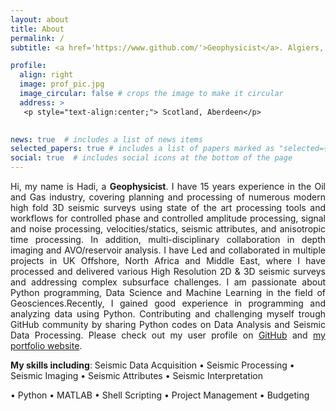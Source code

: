 ```yaml
---
layout: about
title: About
permalink: /
subtitle: <a href='https://www.github.com/'>Geophysicist</a>. Algiers, Algeria.

profile:
  align: right
  image: prof_pic.jpg
  image_circular: false # crops the image to make it circular
  address: >
   <p style="text-align:center;"> Scotland, Aberdeen</p>

  
news: true  # includes a list of news items
selected_papers: true # includes a list of papers marked as "selected={true}"
social: true  # includes social icons at the bottom of the page
---
```


<p align="justify"> 
  Hi, my name is Hadi, a <b>Geophysicist</b>. I have 15 years experience in the Oil and Gas industry, covering planning and processing of numerous modern high fold 3D seismic surveys using state of the art processing tools and workflows for 
  controlled phase and controlled amplitude processing, signal and noise processing, velocities/statics, seismic attributes, and anisotropic time processing. In addition, multi-disciplinary collaboration in depth imaging and AVO/reservoir 
  analysis. I have Led and collaborated in multiple projects in UK Offshore, North Africa and Middle East, where I have processed and delivered various High Resolution 2D & 3D seismic surveys and addressing complex subsurface challenges.
  I am passionate about Python programming, Data Science and Machine Learning in the field of Geosciences.Recently, I gained good experience in programming and analyzing data using Python. Contributing and challenging myself trough GitHub 
  community by sharing Python codes on Data Analysis and Seismic Data Processing. Please check out my user profile on <a href="https://github.com/hadi-tim">GitHub</a> and <a href="https://github.com/hadi-tim?tab=repositories">my portfolio 
  website</a>.
</p>

__My skills including__:
Seismic Data Acquisition • Seismic Processing • Seismic Imaging • Seismic Attributes • Seismic Interpretation 

• Python • MATLAB • Shell Scripting • Project Management • Budgeting
